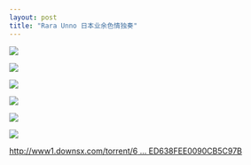 ```yaml
---
layout: post
title: "Rara Unno 日本业余色情独奏"
---
```

![](http://p.usxpic.com/btimg/upload/image/20180614/61406100811.jpg)

![](http://p.usxpic.com/btimg/upload/image/20180614/61406100812.jpg)

![](http://p.usxpic.com/btimg/upload/image/20180614/61406100813.jpg)

![](http://p.usxpic.com/btimg/upload/image/20180614/61406100814.jpg)

![](http://p.usxpic.com/btimg/upload/image/20180614/61406100815.jpg)

![](http://p.usxpic.com/btimg/upload/image/20180614/61406100816.jpg)

[http://www1.downsx.com/torrent/6 ... ED638FEE0090CB5C97B](http://www1.downsx.com/torrent/64CF7DD07E24CDAF4BA9BED638FEE0090CB5C97B)
